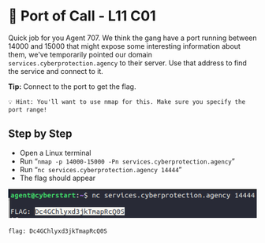 # 🥌 Port of Call - L11 C01

Quick job for you Agent 707. We think the gang have a port running between 14000 and 15000 that might expose some interesting information about them, we've temporarily pointed our domain `services.cyberprotection.agency` to their server. Use that address to find the service and connect to it.

**Tip:** Connect to the port to get the flag.

```
💡 Hint: You'll want to use nmap for this. Make sure you specify the port range!
```

## Step by Step

- Open a Linux terminal
- Run “`nmap -p 14000-15000 -Pn services.cyberprotection.agency`”
- Run “`nc services.cyberprotection.agency 14444`”
- The flag should appear

![running netcat](/assets/portofcall1.png)

`flag: Dc4GChlyxd3jkTmapRcQ0S`
